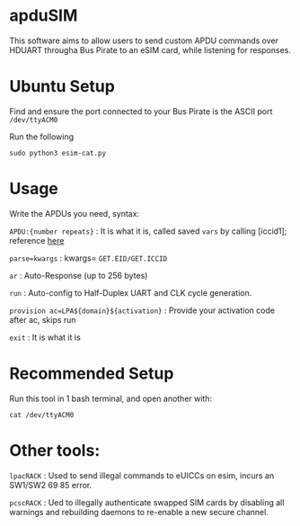 <h1>apduSIM</h1>

This software aims to allow users to send custom APDU commands over HDUART througha Bus Pirate to an eSIM card, while listening for responses.

<h1>Ubuntu Setup</h1>

Find and ensure the port connected to your Bus Pirate is the ASCII port ```/dev/ttyACM0```

Run the following

```sudo python3 esim-cat.py```

<h1>Usage</h1>
Write the APDUs you need, syntax:

```APDU:{number repeats}``` : It is what it is, called saved ```vars``` by calling [iccid1]; reference [here](https://github.com/porkboi/apduSIM/blob/main/clipboard.go)

```parse=kwargs``` : kwargs= ```GET.EID/GET.ICCID```

```ar``` : Auto-Response (up to 256 bytes)

```run``` : Auto-config to Half-Duplex UART and CLK cycle generation.

```provision ac=LPA${domain}${activation}``` : Provide your activation code after ac, skips run

```exit``` : It is what it is

<h1>Recommended Setup </h1>

Run this tool in 1 bash terminal, and open another with:

```cat /dev/ttyACM0```

<h1>Other tools: </h1>

```lpacRACK``` : Used to send illegal commands to eUICCs on esim, incurs an SW1/SW2 69 85 error. 

```pcscRACK``` : Ued to illegally authenticate swapped SIM cards by disabling all warnings and rebuilding daemons to re-enable a new secure channel.